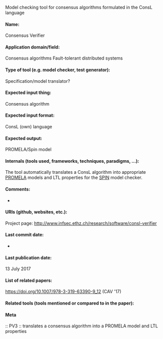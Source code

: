 Model checking tool for consensus algorithms formulated in the ConsL language

#### Name:
Consensus Verifier

#### Application domain/field:
Consensus algorithms
Fault-tolerant distributed systems

#### Type of tool (e.g. model checker, test generator):
Specification/model translator?

#### Expected input thing:
Consensus algorithm

#### Expected input format:
ConsL (own) language

#### Expected output:
PROMELA/Spin model

#### Internals (tools used, frameworks, techniques, paradigms, ...):
The tool automatically translates a ConsL algorithm into appropriate [PROMELA](../Formats/PROMELA.md) models and LTL properties for the [SPIN](SPIN.md) model checker.

#### Comments:
-

#### URIs (github, websites, etc.):
Project page: http://www.infsec.ethz.ch/research/software/consl-verifier

#### Last commit date:
-

#### Last publication date:
13 July 2017

#### List of related papers:
https://doi.org/10.1007/978-3-319-63390-9_12 (CAV '17)

#### Related tools (tools mentioned or compared to in the paper):

#### Meta
:: PV3 :: translates a consensus algorithm into a PROMELA model and LTL properties